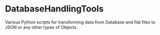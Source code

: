 # DatabaseHandlingTools
Various Python scripts for transforming data from Database and flat files to JSON or any other types of Objects
